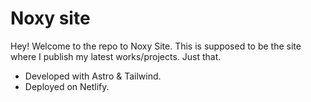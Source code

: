 # Noxy site

Hey! Welcome to the repo to Noxy Site. This is supposed to be the site where I publish my latest works/projects. Just that.

- Developed with Astro & Tailwind.
- Deployed on Netlify.